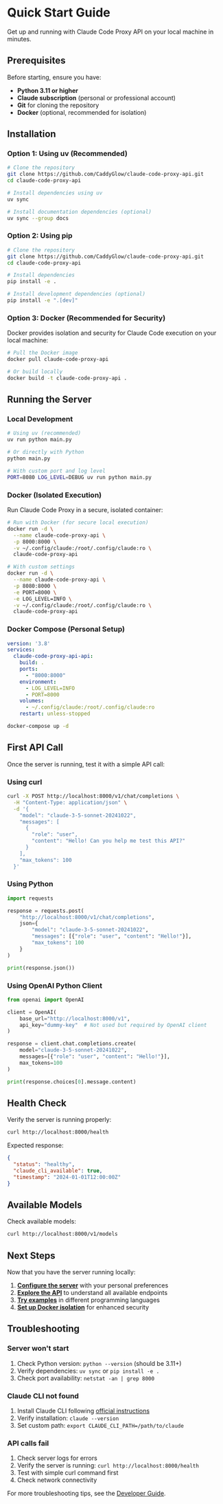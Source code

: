 # Quick Start Guide

Get up and running with Claude Code Proxy API on your local machine in minutes.

## Prerequisites

Before starting, ensure you have:

- **Python 3.11 or higher**
- **Claude subscription** (personal or professional account)
- **Git** for cloning the repository
- **Docker** (optional, recommended for isolation)

## Installation

### Option 1: Using uv (Recommended)

```bash
# Clone the repository
git clone https://github.com/CaddyGlow/claude-code-proxy-api.git
cd claude-code-proxy-api

# Install dependencies using uv
uv sync

# Install documentation dependencies (optional)
uv sync --group docs
```

### Option 2: Using pip

```bash
# Clone the repository
git clone https://github.com/CaddyGlow/claude-code-proxy-api.git
cd claude-code-proxy-api

# Install dependencies
pip install -e .

# Install development dependencies (optional)
pip install -e ".[dev]"
```

### Option 3: Docker (Recommended for Security)

Docker provides isolation and security for Claude Code execution on your local machine:

```bash
# Pull the Docker image
docker pull claude-code-proxy-api

# Or build locally
docker build -t claude-code-proxy-api .
```

## Running the Server

### Local Development

```bash
# Using uv (recommended)
uv run python main.py

# Or directly with Python
python main.py

# With custom port and log level
PORT=8080 LOG_LEVEL=DEBUG uv run python main.py
```

### Docker (Isolated Execution)

Run Claude Code Proxy in a secure, isolated container:

```bash
# Run with Docker (for secure local execution)
docker run -d \
  --name claude-code-proxy-api \
  -p 8000:8000 \
  -v ~/.config/claude:/root/.config/claude:ro \
  claude-code-proxy-api

# With custom settings
docker run -d \
  --name claude-code-proxy-api \
  -p 8080:8000 \
  -e PORT=8000 \
  -e LOG_LEVEL=INFO \
  -v ~/.config/claude:/root/.config/claude:ro \
  claude-code-proxy-api
```

### Docker Compose (Personal Setup)

```yaml
version: '3.8'
services:
  claude-code-proxy-api-api:
    build: .
    ports:
      - "8000:8000"
    environment:
      - LOG_LEVEL=INFO
      - PORT=8000
    volumes:
      - ~/.config/claude:/root/.config/claude:ro
    restart: unless-stopped
```

```bash
docker-compose up -d
```

## First API Call

Once the server is running, test it with a simple API call:

### Using curl

```bash
curl -X POST http://localhost:8000/v1/chat/completions \
  -H "Content-Type: application/json" \
  -d '{
    "model": "claude-3-5-sonnet-20241022",
    "messages": [
      {
        "role": "user",
        "content": "Hello! Can you help me test this API?"
      }
    ],
    "max_tokens": 100
  }'
```

### Using Python

```python
import requests

response = requests.post(
    "http://localhost:8000/v1/chat/completions",
    json={
        "model": "claude-3-5-sonnet-20241022",
        "messages": [{"role": "user", "content": "Hello!"}],
        "max_tokens": 100
    }
)

print(response.json())
```

### Using OpenAI Python Client

```python
from openai import OpenAI

client = OpenAI(
    base_url="http://localhost:8000/v1",
    api_key="dummy-key"  # Not used but required by OpenAI client
)

response = client.chat.completions.create(
    model="claude-3-5-sonnet-20241022",
    messages=[{"role": "user", "content": "Hello!"}],
    max_tokens=100
)

print(response.choices[0].message.content)
```

## Health Check

Verify the server is running properly:

```bash
curl http://localhost:8000/health
```

Expected response:
```json
{
  "status": "healthy",
  "claude_cli_available": true,
  "timestamp": "2024-01-01T12:00:00Z"
}
```

## Available Models

Check available models:

```bash
curl http://localhost:8000/v1/models
```

## Next Steps

Now that you have the server running locally:

1. **[Configure the server](configuration.md)** with your personal preferences
2. **[Explore the API](../api-reference/overview.md)** to understand all available endpoints
3. **[Try examples](../examples/python-client.md)** in different programming languages
4. **[Set up Docker isolation](../deployment/overview.md)** for enhanced security

## Troubleshooting

### Server won't start

1. Check Python version: `python --version` (should be 3.11+)
2. Verify dependencies: `uv sync` or `pip install -e .`
3. Check port availability: `netstat -an | grep 8000`

### Claude CLI not found

1. Install Claude CLI following [official instructions](https://docs.anthropic.com/en/docs/claude-code)
2. Verify installation: `claude --version`
3. Set custom path: `export CLAUDE_CLI_PATH=/path/to/claude`

### API calls fail

1. Check server logs for errors
2. Verify the server is running: `curl http://localhost:8000/health`
3. Test with simple curl command first
4. Check network connectivity

For more troubleshooting tips, see the [Developer Guide](../developer-guide/development.md#troubleshooting).